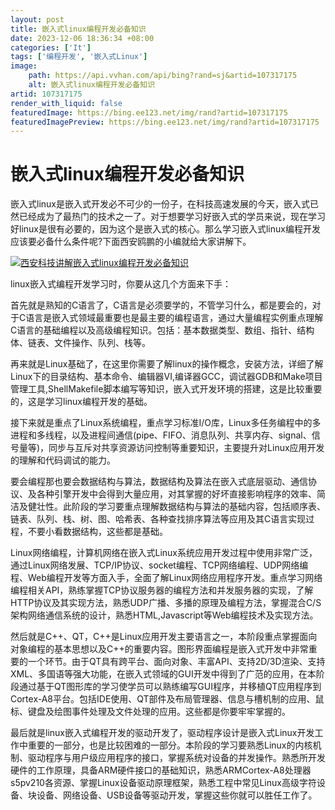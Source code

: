 ```yaml
---
layout: post
title: 嵌入式linux编程开发必备知识
date: 2023-12-06 18:36:34 +08:00
categories: ['It']
tags: ['编程开发', '嵌入式Linux']
image:
    path: https://api.vvhan.com/api/bing?rand=sj&artid=107317175
    alt: 嵌入式linux编程开发必备知识
artid: 107317175
render_with_liquid: false
featuredImage: https://bing.ee123.net/img/rand?artid=107317175
featuredImagePreview: https://bing.ee123.net/img/rand?artid=107317175
---
```


# 嵌入式linux编程开发必备知识

嵌入式linux是嵌入式开发必不可少的一份子，在科技高速发展的今天，嵌入式已然已经成为了最热门的技术之一了。对于想要学习好嵌入式的学员来说，现在学习好linux是很有必要的，因为这个是嵌入式的核心。那么学习嵌入式linux编程开发应该要必备什么条件呢?下面西安鸥鹏的小编就给大家讲解下。

[![西安科技讲解嵌入式linux编程开发必备知识](https://i-blog.csdnimg.cn/blog_migrate/fea6d2674f872b8e307faac4c4372968.png)](http://www.xianoupeng.com/)

linux嵌入式编程开发学习时，你要从这几个方面来下手：
  
  
首先就是熟知的C语言了，C语言是必须要学的，不管学习什么，都是要会的，对于C语言是嵌入式领域最重要也是最主要的编程语言，通过大量编程实例重点理解C语言的基础编程以及高级编程知识。包括：基本数据类型、数组、指针、结构体、链表、文件操作、队列、栈等。
  
  
再来就是Linux基础了，在这里你需要了解linux的操作概念，安装方法，详细了解Linux下的目录结构、基本命令、编辑器VI,编译器GCC，调试器GDB和Make项目管理工具,ShellMakefile脚本编写等知识，嵌入式开发环境的搭建，这是比较重要的，这是学习linux编程开发的基础。
  
  
接下来就是重点了Linux系统编程，重点学习标准I/O库，Linux多任务编程中的多进程和多线程，以及进程间通信(pipe、FIFO、消息队列、共享内存、signal、信号量等)，同步与互斥对共享资源访问控制等重要知识，主要提升对Linux应用开发的理解和代码调试的能力。
  
  
要会编程那也要会数据结构与算法，数据结构及算法在嵌入式底层驱动、通信协议、及各种引擎开发中会得到大量应用，对其掌握的好坏直接影响程序的效率、简洁及健壮性。此阶段的学习要重点理解数据结构与算法的基础内容，包括顺序表、链表、队列、栈、树、图、哈希表、各种查找排序算法等应用及其C语言实现过程，不要小看数据结构，这些都是基础。
  
  
Linux网络编程，计算机网络在嵌入式Linux系统应用开发过程中使用非常广泛，通过Linux网络发展、TCP/IP协议、socket编程、TCP网络编程、UDP网络编程、Web编程开发等方面入手，全面了解Linux网络应用程序开发。重点学习网络编程相关API，熟练掌握TCP协议服务器的编程方法和并发服务器的实现，了解HTTP协议及其实现方法，熟悉UDP广播、多播的原理及编程方法，掌握混合C/S架构网络通信系统的设计，熟悉HTML,Javascript等Web编程技术及实现方法。
  
  
然后就是C++、QT，C++是Linux应用开发主要语言之一，本阶段重点掌握面向对象编程的基本思想以及C++的重要内容。图形界面编程是嵌入式开发中非常重要的一个环节。由于QT具有跨平台、面向对象、丰富API、支持2D/3D渲染、支持XML、多国语等强大功能，在嵌入式领域的GUI开发中得到了广范的应用，在本阶段通过基于QT图形库的学习使学员可以熟练编写GUI程序，并移植QT应用程序到Cortex-A8平台。包括IDE使用、QT部件及布局管理器、信息与槽机制的应用、鼠标、键盘及绘图事件处理及文件处理的应用。这些都是你要牢牢掌握的。
  
  
最后就是linux嵌入式编程开发的驱动开发了，驱动程序设计是嵌入式Linux开发工作中重要的一部分，也是比较困难的一部分。本阶段的学习要熟悉Linux的内核机制、驱动程序与用户级应用程序的接口，掌握系统对设备的并发操作。熟悉所开发硬件的工作原理，具备ARM硬件接口的基础知识，熟悉ARMCortex-A8处理器s5pv210各资源、掌握Linux设备驱动原理框架，熟悉工程中常见Linux高级字符设备、块设备、网络设备、USB设备等驱动开发，掌握这些你就可以胜任工作了。